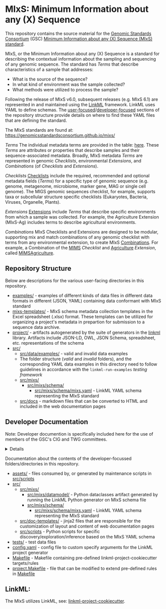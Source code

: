 # MIxS: Minimum Information about any (X) Sequence

This repository contains the source material for the [Genomic Standards Consortium](https://www.gensc.org/) (GSC) [Minimum Information about any (X) Sequence (MIxS) standard](https://www.gensc.org/pages/standards-intro.html).

MIxS, or the Minimum Information about any (X) Sequence is a standard for describing the contextual information about the sampling and sequencing of any genomic sequence. The standard has *Terms* that describe characteristics of a sample that addresses: 
* What is the source of the sequence?
* In what kind of environment was the sample collected?
* What methods were utilized to process the sample?

Following the release of MIxS v6.0, subsequent releases (e.g. MIxS 6.1) are represented in and maintained using the [LinkML](https://linkml.io/linkml/) framework. LinkML uses YAML to define schemas. The [user-focused](#repository-structure)/[developer-focused](#developer-documentation) sections of the repository structure provide details on where to find these YAML files that are defining the standard.

The MIxS standards are found at: https://genomicsstandardsconsortium.github.io/mixs/

*Terms* 
The individual metadata terms are provided in the table: [here](https://genomicsstandardsconsortium.github.io/mixs/term_list/). These *Terms* are attributes or properties that describe samples and their sequence-associated metadata. Broadly, MIxS metadata *Terms* are represented in genomic *Checklists*, environmental *Extensions*, and *Combinations* (of *Checklists* and *Extensions*). 

*Checklists*
[Checklists](https://genomicsstandardsconsortium.github.io/mixs/#checklists) include the required, recommended and optional metadata fields (*Terms*) for a specific type of genomic sequence (e.g. genome, metagenome, microbiome, marker gene, MAG or single cell genome). The MIGS genomic sequences checklist, for example, supports taxa or subcellular structure specific checklists (Eukaryotes, Bacteria, Viruses, Organelle, Plants).

*Extensions*
[Extensions](https://genomicsstandardsconsortium.github.io/mixs/#extensions) include *Terms* that describe specific environments from which a sample was collected. For example, the Agriculture Extension (MIxS-Ag) includes terms to describe agricultural environments.

*Combinations*
MIxS Checklists and Extensions are designed to be modular, supporting mix and match combinations of any genomic checklist with terms from any environmental extension, to create MIxS [Combinations](https://genomicsstandardsconsortium.github.io/mixs/combinations/). For example, a Combination of the [MIMS](https://genomicsstandardsconsortium.github.io/mixs/0010007/) *Checklist* and [Agriculture](https://genomicsstandardsconsortium.github.io/mixs/0016018/) *Extension*, called [MIMSAgriculture](https://genomicsstandardsconsortium.github.io/mixs/0010003_0016018/).

## Repository Structure

Below are descriptions for the various user-facing directories in this repository.

* [examples/](examples/) - examples of different kinds of data files in different data formats in different (JSON, YAML) containing data conformant with MIxS standard
* [mixs-templates/](mixs-templates/) -  MIxS schema metadata collection templates in the Excel spreadsheet (.xlsx) format. These templates can be utilized for organizing a project's metadata in prepartion for submission to a sequence data archive.
* [project/](project/) - artifacts autogenerated by the suite of generators in the [linkml](https://github.com/linkml/linkml) library. Artifacts include JSON-LD, OWL, JSON Schema, spreadsheet, etc. representations of the schema
* [src/](src/)
  * [src/data/examples/](src/data/examples/) - valid and invalid data examples 
  * The folder structure (*valid* and *invalid* folders), and the corresponding YAML data examples in this directory need to follow guidelines in accordance with the `linkml-run-examples` *testing framework*
  * [src/mixs/](src/mixs/)
    * [src/mixs/schema/](src/mixs/schema/)
      * [src/mixs/schema/mixs.yaml](src/mixs/schema/mixs.yaml) - LinkML YAML schema representing the MIxS standard
  * [src/docs](src/docs) - markdown files that can be converted to HTML and included in the web documentation pages

## Developer Documentation
Note: Developer documention is specifically included here for the use of members of the GSC's CIG and TWG committees.
<details>
Use the `make` command to generate project artefacts:

* `make all`: make everything
* `make deploy`: deploys site
</details>

Documentation about the contents of the developer-focussed folders/directories in this repository.

* [assets/](assets/) - files consumed by, or generated by maintenance scripts in [src/scripts](src/scripts/)
* [src/](src/)
  * [src/mixs/](src/mixs/)
    * [src/mixs/datamodel/](src/mixs/datamodel/) - Python dataclasses artifact generated by running the LinkML Python generator on MIxS schema file
    * [src/mixs/schema/](src/mixs/schema/)
      * [src/mixs/schema/mixs.yaml](src/mixs/schema/mixs.yaml) - LinkML YAML schema representing the MIxS standard
  * [src/doc-templates/](src/doc-templates/) - jinja2 files that are responsible for the customization of layout and content of web documentation pages
  * [src/scripts](src/scripts) - Python scripts for specific discovery/exploration/inference based on the MIxS YAML schema
* [tests/](tests/) - test data files
* [config.yaml](config.yaml) - config file to custom specify arguments for the LinkML project generator
* [Makefile](Makefile) - Makefile containing pre-defined linkml-project-cookiecutter targets/rules
* [project.Makefile](project.Makefile) - file that can be modified to extend pre-defined rules in [Makefile](Makefile)

## LinkML:

The MIxS utilizes LinkML, see:
[linkml-project-cookiecutter](https://github.com/linkml/linkml-project-cookiecutter).
